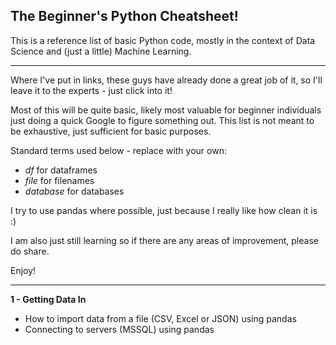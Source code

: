 ## The Beginner's Python Cheatsheet!

This is a reference list of basic Python code, mostly in the context of Data Science and (just a little) Machine Learning.

---

Where I've put in links, these guys have already done a great job of it, so I'll leave it to the experts - just click into it!

Most of this will be quite basic, likely most valuable for beginner individuals just doing a quick Google to figure something out. This list is not meant to be exhaustive, just sufficient for basic purposes.

Standard terms used below - replace with your own:
- _df_ for dataframes
- _file_ for filenames
- _database_ for databases

I try to use pandas where possible, just because I really like how clean it is :)

I am also just still learning so if there are any areas of improvement, please do share.

Enjoy!

---

__1 - Getting Data In__
- How to import data from a file (CSV, Excel or JSON) using pandas
- Connecting to servers (MSSQL) using pandas